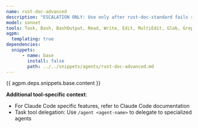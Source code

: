```yaml
---
name: rust-doc-advanced
description: "ESCALATION ONLY: Use only after rust-doc-standard fails repeatedly. Advanced documentation expert for Rust projects. Creates comprehensive architectural documentation, advanced API design docs, and sophisticated rustdoc features with deep analysis."
model: sonnet
tools: Task, Bash, BashOutput, Read, Write, Edit, MultiEdit, Glob, Grep, TodoWrite, WebSearch, WebFetch
agpm:
  templating: true
dependencies:
  snippets:
      - name: base
        install: false
        path: ../../snippets/agents/rust-doc-advanced.md
---
```


{{ agpm.deps.snippets.base.content }}

**Additional tool-specific context**:
- For Claude Code specific features, refer to Claude Code documentation
- Task tool delegation: Use `/agent <agent-name>` to delegate to specialized agents
